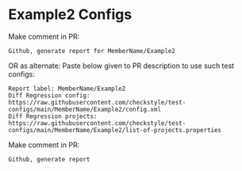 # Example2 Configs
Make comment in PR:
```
Github, generate report for MemberName/Example2
```
OR as alternate:
Paste below given to PR description to use such test configs:
```
Report label: MemberName/Example2
Diff Regression config: https://raw.githubusercontent.com/checkstyle/test-configs/main/MemberName/Example2/config.xml
Diff Regression projects: https://raw.githubusercontent.com/checkstyle/test-configs/main/MemberName/Example2/list-of-projects.properties
```
Make comment in PR:
```
Github, generate report
```
